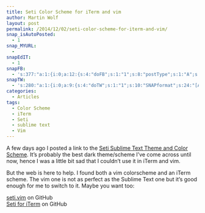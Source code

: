 ```yaml
---
title: Seti Color Scheme for iTerm and vim
author: Martin Wolf
layout: post
permalink: /2014/12/02/seti-color-scheme-for-iterm-and-vim/
snap_isAutoPosted:
  - 1
snap_MYURL:
  - 
snapEdIT:
  - 1
snapFB:
  - 's:377:"a:1:{i:0;a:12:{s:4:"doFB";s:1:"1";s:8:"postType";s:1:"A";s:10:"AttachPost";s:1:"2";s:10:"SNAPformat";s:35:"New post on MartinWolf.org: %TITLE%";s:9:"isAutoImg";s:1:"A";s:8:"imgToUse";s:0:"";s:9:"isAutoURL";s:1:"A";s:8:"urlToUse";s:0:"";s:11:"isPrePosted";s:1:"1";s:8:"isPosted";s:1:"1";s:4:"pgID";s:31:"711305895599362_805508639512420";s:5:"pDate";s:19:"2014-12-02 09:58:36";}}";'
snapTW:
  - 's:280:"a:1:{i:0;a:9:{s:4:"doTW";s:1:"1";s:10:"SNAPformat";s:24:"[Article] %TITLE%: %URL%";s:8:"attchImg";s:1:"0";s:9:"isAutoImg";s:1:"A";s:8:"imgToUse";s:0:"";s:11:"isPrePosted";s:1:"1";s:8:"isPosted";s:1:"1";s:4:"pgID";s:18:"539720283670999040";s:5:"pDate";s:19:"2014-12-02 09:58:37";}}";'
categories:
  - Articles
tags:
  - Color Scheme
  - iTerm
  - Seti
  - sublime text
  - Vim
---
```

A few days ago I posted a link to the [Seti Sublime Text Theme and Color Scheme][1]. It&#8217;s probably the best dark theme/scheme I&#8217;ve come across until now, hence I was a little bit sad that I couldn&#8217;t use it in iTerm and vim.

But the web is here to help. I found both a vim colorscheme and an iTerm scheme. The vim one is not as perfect as the Sublime Text one but it&#8217;s good enough for me to switch to it. Maybe you want too:

[seti.vim][2] on GitHub  
[Seti for iTerm][3] on GitHub

<img class="alignnone size-full wp-image-3203" srcset="http://martinwolf.org/wp-content/uploads/2014/12/JqZ3gas4J-710x609.png 710w, http://martinwolf.org/wp-content/uploads/2014/12/JqZ3gas4J.png 1420w, http://martinwolf.org/wp-content/uploads/2014/12/JqZ3gas4J-360x309.png 360w, http://martinwolf.org/wp-content/uploads/2014/12/JqZ3gas4J-720x618.png 720w, http://martinwolf.org/wp-content/uploads/2014/12/JqZ3gas4J-280x240.png 280w, http://martinwolf.org/wp-content/uploads/2014/12/JqZ3gas4J-560x480.png 560w" sizes="(max-width: 640px) calc(100vw - 4rem), (max-width: 900px) calc(((100vw - 2rem) * 0.666) - 2rem), 710px" />

 [1]: http://martinwolf.org/2014/11/27/seti/
 [2]: https://github.com/trusktr/seti.vim
 [3]: https://github.com/philduffy/seti-iterm